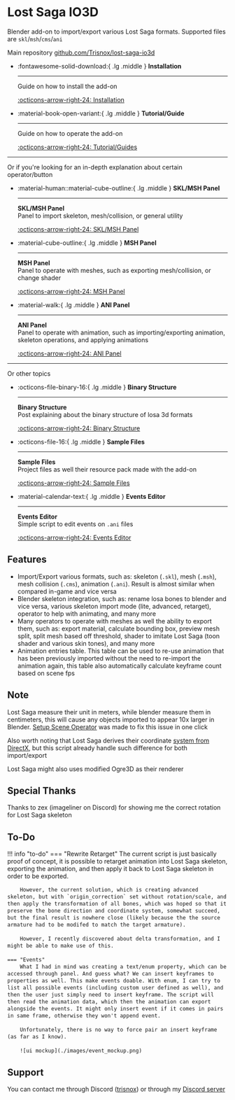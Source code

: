 # Lost Saga IO3D
Blender add-on to import/export various Lost Saga formats. Supported files are `skl`/`msh`/`cms`/`ani`

Main repository [github.com/Trisnox/lost-saga-io3d](https://github.com/Trisnox/lost-saga-io3d)

<div class="grid cards" markdown>

-   :fontawesome-solid-download:{ .lg .middle } __Installation__

    ---

    Guide on how to install the add-on

    [:octicons-arrow-right-24: Installation](./install.md)

-   :material-book-open-variant:{ .lg .middle } __Tutorial/Guide__

    ---

    Guide on how to operate the add-on

    [:octicons-arrow-right-24: Tutorial/Guides](./Tutorials/index.md)
    
</div>

___
Or if you're looking for an in-depth explanation about certain operator/button

<div class="grid cards" markdown>

-   :material-human::material-cube-outline:{ .lg .middle } __SKL/MSH Panel__

    ---

    **SKL/MSH Panel**<br>
    Panel to import skeleton, mesh/collision, or general utility

    [:octicons-arrow-right-24: SKL/MSH Panel](./SKL%20MSH%20Panel/index.md)

-   :material-cube-outline:{ .lg .middle } __MSH Panel__

    ---

    **MSH Panel**<br>
    Panel to operate with meshes, such as exporting mesh/collision, or change shader

    [:octicons-arrow-right-24: MSH Panel](./MSH%20Panel/index.md)

-   :material-walk:{ .lg .middle } __ANI Panel__

    ---

    **ANI Panel**<br>
    Panel to operate with animation, such as importing/exporting animation, skeleton operations, and applying animations

    [:octicons-arrow-right-24: ANI Panel](./ANI%20Panel/index.md)
    
</div>

___
Or other topics

<div class="grid cards" markdown>

-   :octicons-file-binary-16:{ .lg .middle } __Binary Structure__

    ---

    **Binary Structure**<br>
    Post explaining about the binary structure of losa 3d formats

    [:octicons-arrow-right-24: Binary Structure](./binary_structure.md)

-   :octicons-file-16:{ .lg .middle } __Sample Files__

    ---

    **Sample Files**<br>
    Project files as well their resource pack made with the add-on

    [:octicons-arrow-right-24: Sample Files](./sample_files.md)

-   :material-calendar-text:{ .lg .middle } __Events Editor__

    ---

    **Events Editor**<br>
    Simple script to edit events on `.ani` files

    [:octicons-arrow-right-24: Events Editor](./events_editor.md)
    
</div>

## Features
- Import/Export various formats, such as: skeleton (`.skl`), mesh (`.msh`), mesh collision (`.cms`), animation (`.ani`). Result is almost similar when compared in-game and vice versa
- Blender skeleton integration, such as: rename losa bones to blender and vice versa, various skeleton import mode (lite, advanced, retarget), operator to help with animating, and many more
- Many operators to operate with meshes as well the ability to export them, such as: export material, calculate bounding box, preview mesh split, split mesh based off threshold, shader to imitate Lost Saga (toon shader and various skin tones), and many more
- Animation entries table. This table can be used to re-use animation that has been previously imported without the need to re-import the animation again, this table also automatically calculate keyframe count based on scene fps

## Note
Lost Saga measure their unit in meters, while blender measure them in centimeters, this will cause any objects imported to appear 10x larger in Blender. [Setup Scene Operator](./SKL%20MSH%20Panel/setup_scene.md) was made to fix this issue in one click

Also worth noting that Lost Saga derives their coordinate [system from DirectX](binary_structure.md), but this script already handle such difference for both import/export

Lost Saga might also uses modified Ogre3D as their renderer

## Special Thanks
Thanks to zex (imageliner on Discord) for showing me the correct rotation for Lost Saga skeleton

## To-Do
!!! info "to-do"
    === "Rewrite Retarget"
        The current script is just basically proof of concept, it is possible to retarget animation into Lost Saga skeleton, exporting the animation, and then apply it back to Lost Saga skeleton in order to be exported.
        
        However, the current solution, which is creating advanced skeleton, but with `origin_correction` set without rotation/scale, and then apply the transformation of all bones, which was hoped so that it preserve the bone direction and coordinate system, somewhat succeed, but the final result is nowhere close (likely because the the source armature had to be modifed to match the target armature). 
        
        However, I recently discovered about delta transformation, and I might be able to make use of this.
    
    === "Events"
        What I had in mind was creating a text/enum property, which can be accessed through panel. And guess what? We can insert keyframes to properties as well. This make events doable. With enum, I can try to list all possible events (including custom user defined as well), and then the user just simply need to insert keyframe. The script will then read the animation data, which then the animation can export alongside the events. It might only insert event if it comes in pairs in same frame, otherwise they won't append event.

        Unfortunately, there is no way to force pair an insert keyframe (as far as I know).
        
        ![ui mockup](./images/event_mockup.png)

## Support
You can contact me through Discord ([trisnox](https://discord.com/users/543595002031243300)) or through my [Discord server](https://discord.gg/dJUMU9Gkw2)
